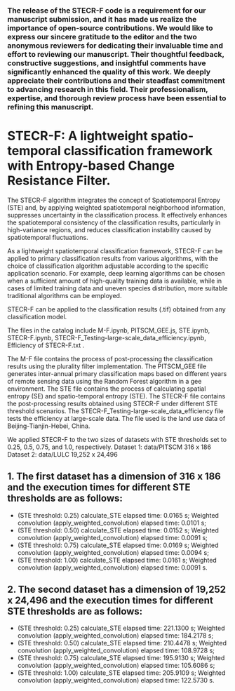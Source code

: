 
### The release of the STECR-F code is a requirement for our manuscript submission, and it has made us realize the importance of open-source contributions. We would like to express our sincere gratitude to the editor and the two anonymous reviewers for dedicating their invaluable time and effort to reviewing our manuscript. Their thoughtful feedback, constructive suggestions, and insightful comments have significantly enhanced the quality of this work. We deeply appreciate their contributions and their steadfast commitment to advancing research in this field. Their professionalism, expertise, and thorough review process have been essential to refining this manuscript.

# **STECR-F:** A lightweight spatio-temporal classification framework with Entropy-based Change Resistance Filter.

The STECR-F algorithm integrates the concept of Spatiotemporal Entropy (STE) and, by applying weighted spatiotemporal neighborhood information, suppresses uncertainty in the classification process. It effectively enhances the spatiotemporal consistency of the classification results, particularly in high-variance regions, and reduces classification instability caused by spatiotemporal fluctuations.

As a lightweight spatiotemporal classification framework, STECR-F can be applied to primary classification results from various algorithms, with the choice of classification algorithm adjustable according to the specific application scenario. For example, deep learning algorithms can be chosen when a sufficient amount of high-quality training data is available, while in cases of limited training data and uneven species distribution, more suitable traditional algorithms can be employed.

STECR-F can be applied to the classification results (.tif) obtained from any classification model.

The files in the catalog include M-F.ipynb, PITSCM_GEE.js, STE.ipynb, STECR-F.ipynb, STECR-F_Testing-large-scale_data_efficiency.ipynb, Efficiency of STECR-F.txt .

The M-F file contains the process of post-processing the classification results using the plurality filter implementation.
The PITSCM_GEE file generates inter-annual primary classification maps based on different years of remote sensing data using the Random Forest algorithm in a gee environment.
The STE file contains the process of calculating spatial entropy (SE) and spatio-temporal entropy (STE).
The STECR-F file contains the post-processing results obtained using STECR-F under different STE threshold scenarios.
The STECR-F_Testing-large-scale_data_efficiency file tests the efficiency at large-scale data. The file used is the land use data of Beijing-Tianjin-Hebei, China.

We applied STECR-F to the two sizes of datasets with STE thresholds set to 0.25, 0.5, 0.75, and 1.0, respectively.
Dataset 1: data/PITSCM  316 x 186
Dataset 2: data/LULC  19,252 x 24,496

## 1. The first dataset has a dimension of 316 x 186 and the execution times for different STE thresholds are as follows:

* (STE threshold: 0.25)  calculate_STE elapsed time: 0.0165 s; Weighted convolution (apply_weighted_convolution) elapsed time: 0.0101 s;
* (STE threshold: 0.50)  calculate_STE elapsed time: 0.0152 s; Weighted convolution (apply_weighted_convolution) elapsed time: 0.0091 s;
* (STE threshold: 0.75)  calculate_STE elapsed time: 0.0169 s; Weighted convolution (apply_weighted_convolution) elapsed time: 0.0094 s;
* (STE threshold: 1.00)  calculate_STE elapsed time: 0.0161 s; Weighted convolution (apply_weighted_convolution) elapsed time: 0.0091 s.

## 2. The second dataset has a dimension of 19,252 x 24,496 and the execution times for different STE thresholds are as follows:

* (STE threshold: 0.25)  calculate_STE elapsed time: 221.1300 s; Weighted convolution (apply_weighted_convolution) elapsed time: 184.2178 s;
* (STE threshold: 0.50)  calculate_STE elapsed time: 210.4478 s; Weighted convolution (apply_weighted_convolution) elapsed time: 108.9728 s;
* (STE threshold: 0.75)  calculate_STE elapsed time: 195.9130 s; Weighted convolution (apply_weighted_convolution) elapsed time: 105.6086 s;
* (STE threshold: 1.00)  calculate_STE elapsed time: 205.9109 s; Weighted convolution (apply_weighted_convolution) elapsed time: 122.5730 s.
